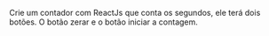 Crie um contador com ReactJs que conta os segundos, ele terá dois botões. O botão zerar e o botão iniciar a contagem.